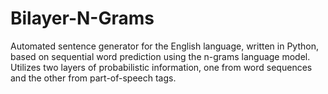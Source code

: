 # Bilayer-N-Grams
Automated sentence generator for the English language, written in Python, based on sequential word prediction using the n-grams language model. Utilizes two layers of probabilistic information, one from word sequences and the other from part-of-speech tags.
